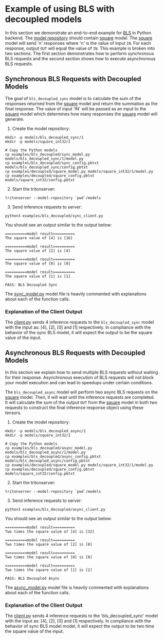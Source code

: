 <!--
# Copyright 2023, NVIDIA CORPORATION & AFFILIATES. All rights reserved.
#
# Redistribution and use in source and binary forms, with or without
# modification, are permitted provided that the following conditions
# are met:
#  * Redistributions of source code must retain the above copyright
#    notice, this list of conditions and the following disclaimer.
#  * Redistributions in binary form must reproduce the above copyright
#    notice, this list of conditions and the following disclaimer in the
#    documentation and/or other materials provided with the distribution.
#  * Neither the name of NVIDIA CORPORATION nor the names of its
#    contributors may be used to endorse or promote products derived
#    from this software without specific prior written permission.
#
# THIS SOFTWARE IS PROVIDED BY THE COPYRIGHT HOLDERS ``AS IS'' AND ANY
# EXPRESS OR IMPLIED WARRANTIES, INCLUDING, BUT NOT LIMITED TO, THE
# IMPLIED WARRANTIES OF MERCHANTABILITY AND FITNESS FOR A PARTICULAR
# PURPOSE ARE DISCLAIMED.  IN NO EVENT SHALL THE COPYRIGHT OWNER OR
# CONTRIBUTORS BE LIABLE FOR ANY DIRECT, INDIRECT, INCIDENTAL, SPECIAL,
# EXEMPLARY, OR CONSEQUENTIAL DAMAGES (INCLUDING, BUT NOT LIMITED TO,
# PROCUREMENT OF SUBSTITUTE GOODS OR SERVICES; LOSS OF USE, DATA, OR
# PROFITS; OR BUSINESS INTERRUPTION) HOWEVER CAUSED AND ON ANY THEORY
# OF LIABILITY, WHETHER IN CONTRACT, STRICT LIABILITY, OR TORT
# (INCLUDING NEGLIGENCE OR OTHERWISE) ARISING IN ANY WAY OUT OF THE USE
# OF THIS SOFTWARE, EVEN IF ADVISED OF THE POSSIBILITY OF SUCH DAMAGE.
-->

# Example of using BLS with decoupled models

In this section we demonstrate an end-to-end example for
[BLS](../../README.md#business-logic-scripting) in Python backend. The
[model repository](https://github.com/triton-inference-server/server/blob/main/docs/user_guide/model_repository.md)
should contain [square](../decoupled) model. The [square](../decoupled) model
will send 'n' responses where 'n' is the value of input `IN`. For each response,
output `OUT` will equal the value of `IN`. This example is broken into two
sections. The first section demonstrates how to perform synchronous BLS requests
and the second section shows how to execute asynchronous BLS requests.

## Synchronous BLS Requests with Decoupled Models

The goal of `bls_decoupled_sync` model is to calculate the sum of the responses
returned from the [square](../decoupled) model and return the summation as the final response. The value of input 'IN' will be passed as an input to the
[square](../decoupled) model which determines how many responses the
[square](../decoupled) model will generate.

1. Create the model repository:

```console
mkdir -p models/bls_decoupled_sync/1
mkdir -p models/square_int32/1

# Copy the Python models
cp examples/bls_decoupled/sync_model.py models/bls_decoupled_sync/1/model.py
cp examples/bls_decoupled/sync_config.pbtxt models/bls_decoupled_sync/config.pbtxt
cp examples/decoupled/square_model.py models/square_int32/1/model.py
cp examples/decoupled/square_config.pbtxt models/square_int32/config.pbtxt
```

2. Start the tritonserver:

```
tritonserver --model-repository `pwd`/models
```

3. Send inference requests to server:

```
python3 examples/bls_decoupled/sync_client.py
```

You should see an output similar to the output below:

```
==========model result==========
The square value of [4] is [16]

==========model result==========
The square value of [2] is [4]

==========model result==========
The square value of [0] is [0]

==========model result==========
The square value of [1] is [1]

PASS: BLS Decoupled Sync
```

The [sync_model.py](./sync_model.py) model file is heavily commented with
explanations about each of the function calls.

### Explanation of the Client Output

The [client.py](./sync_client.py) sends 4 inference requests to the
`bls_decoupled_sync` model with the input as: [4], [2], [0] and [1]
respectively. In compliance with the behavior of the sync BLS model,
it will expect the output to be the square value of the input.

## Asynchronous BLS Requests with Decoupled Models

In this section we explain how to send multiple BLS requests without waiting for
their response. Asynchronous execution of BLS requests will not block your
model execution and can lead to speedups under certain conditions.

The `bls_decoupled_async` model will perform two async BLS requests on the
[square](../decoupled) model. Then, it will wait until the inference requests
are completed. It will calculate the sum of the output `OUT` from the
[square](../decoupled) model in both two requests to construct the final
inference response object using these tensors.

1. Create the model repository:

```console
mkdir -p models/bls_decoupled_async/1
mkdir -p models/square_int32/1

# Copy the Python models
cp examples/bls_decoupled/async_model.py models/bls_decoupled_async/1/model.py
cp examples/bls_decoupled/async_config.pbtxt models/bls_decoupled_async/config.pbtxt
cp examples/decoupled/square_model.py models/square_int32/1/model.py
cp examples/decoupled/square_config.pbtxt models/square_int32/config.pbtxt
```

2. Start the tritonserver:

```
tritonserver --model-repository `pwd`/models
```

3. Send inference requests to server:

```
python3 examples/bls_decoupled/async_client.py
```

You should see an output similar to the output below:

```
==========model result==========
Two times the square value of [4] is [32]

==========model result==========
Two times the square value of [2] is [8]

==========model result==========
Two times the square value of [0] is [0]

==========model result==========
Two times the square value of [1] is [2]

PASS: BLS Decoupled Async
```

The [async_model.py](./async_model.py) model file is heavily commented with
explanations about each of the function calls.

### Explanation of the Client Output

The [client.py](./async_client.py) sends 4 inference requests to the
'bls_decoupled_sync' model with the input as: [4], [2], [0] and [1]
respectively. In compliance with the behavior of sync BLS model model,
it will expect the output to be two time the square value of the input.
